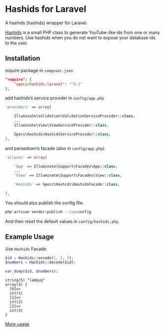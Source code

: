 Hashids for Laravel
=====================

A hashids (hashids) wrapper for Laravel.

[Hashids](https://github.com/ivanakimov/hashids.php) is a small PHP class to generate YouTube-like ids from one or many numbers. Use hashids when you do not want to expose your database ids to the user.

Installation
------------

require package in `composer.json`

```json
"require": {
    "specs/hashids-laravel": "^0.1"
},
```

add hashids’s service provider in `config/app.php`

```php
'providers' => array(

    Illuminate\Validation\ValidationServiceProvider::class,
    ...
    Illuminate\View\ViewServiceProvider::class,

    Specs\Hashids\HashidsServiceProvider::class,
),
```

and parsedown’s facade (also in `config/app.php`)

```php
'aliases' => array(

    'App' => Illuminate\Support\Facades\App::class,
    ...
    'View' => Illuminate\Support\Facades\View::class,

    'Hashids' => Specs\Hashids\HashidsFacade::class,

),
```

You should also publish the config file.

```bash
php artisan vendor:publish --tag=config
```

And then reset the default values in `config/hashids.php`.

Example Usage
-------------

Use `Hashids` Facade:

```php
$id = Hashids::encode(1, 2, 3);
$numbers = Hashids::decode($id);

var_dump($id, $numbers);
```

```
string(5) "laHquq"
array(3) {
  [0]=>
  int(1)
  [1]=>
  int(2)
  [2]=>
  int(3)
}
```

[More usage](http://hashids.org/php/)